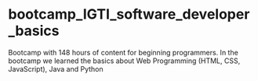 # bootcamp_IGTI_software_developer_basics
Bootcamp with 148 hours of content for beginning programmers. In the bootcamp we learned the basics about Web Programming (HTML, CSS, JavaScript), Java and Python

